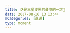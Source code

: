```yaml
---
title: 这是三星被黑的最惨的一次🤪
date: 2017-08-16 13:13:44
mCategories: [说说]
type: moment
---
```


<div id="pics-20170816131344"></div>

<script src="/lib/moment/pics.js"></script>
<script>
var data = [
    {"link": "2017-08-16_000002.jpeg", "type": "shuoshuo"}
];
picsRender(data, "pics-20170816131344");
</script>

